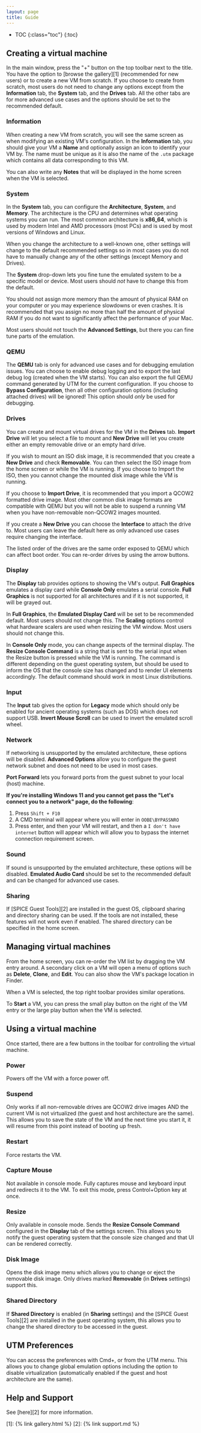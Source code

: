 ```yaml
---
layout: page
title: Guide
---
```


* TOC
{:class="toc"}
{:toc}

## Creating a virtual machine

In the main window, press the "+" button on the top toolbar next to the title. You have the option to [browse the gallery][1] (recommended for new users) or to create a new VM from scratch. If you choose to create from scratch, most users do not need to change any options except from the **Information** tab, the **System** tab, and the **Drives** tab. All the other tabs are for more advanced use cases and the options should be set to the recommended default.

### Information

When creating a new VM from scratch, you will see the same screen as when modifying an existing VM's configuration. In the **Information** tab, you should give your VM a **Name** and optionally assign an icon to identify your VM by. The name must be unique as it is also the name of the `.utm` package which contains all data corresponding to this VM.

You can also write any **Notes** that will be displayed in the home screen when the VM is selected.

### System

In the **System** tab, you can configure the **Architecture**, **System**, and **Memory**. The architecture is the CPU and determines what operating systems you can run. The most common architecture is **x86_64**, which is used by modern Intel and AMD processors (most PCs) and is used by most versions of Windows and Linux.

When you change the architecture to a well-known one, other settings will change to the default recommended settings so in most cases you do not have to manually change any of the other settings (except Memory and Drives).

The **System** drop-down lets you fine tune the emulated system to be a specific model or device. Most users should *not* have to change this from the default.

You should not assign more memory than the amount of physical RAM on your computer or you may experience slowdowns or even crashes. It is recommended that you assign no more than half the amount of physical RAM if you do not want to significantly affect the performance of your Mac.

Most users should not touch the **Advanced Settings**, but there you can fine tune parts of the emulation.

### QEMU

The **QEMU** tab is only for advanced use cases and for debugging emulation issues. You can choose to enable debug logging and to export the last debug log (created when the VM starts). You can also export the full QEMU command generated by UTM for the current configuration. If you choose to **Bypass Configuration**, then all other configuration options (including attached drives) will be ignored! This option should *only* be used for debugging.

### Drives

You can create and mount virtual drives for the VM in the **Drives** tab. **Import Drive** will let you select a file to mount and **New Drive** will let you create either an empty removable drive or an empty hard drive.

If you wish to mount an ISO disk image, it is recommended that you create a **New Drive** and check **Removable**. You can then select the ISO image from the home screen or while the VM is running. If you choose to Import the ISO, then you cannot change the mounted disk image while the VM is running.

If you choose to **Import Drive**, it is recommended that you import a QCOW2 formatted drive image. Most other common disk image formats are compatible with QEMU but you will not be able to suspend a running VM when you have non-removable non-QCOW2 images mounted.

If you create a **New Drive** you can choose the **Interface** to attach the drive to. Most users can leave the default here as only advanced use cases require changing the interface.

The listed order of the drives are the same order exposed to QEMU which can affect boot order. You can re-order drives by using the arrow buttons.

### Display

The **Display** tab provides options to showing the VM's output. **Full Graphics** emulates a display card while **Console Only** emulates a serial console. **Full Graphics** is not supported for all architectures and if it is not supported, it will be grayed out.

In **Full Graphics**, the **Emulated Display Card** will be set to be recommended default. Most users should not change this. The **Scaling** options control what hardware scalers are used when resizing the VM window. Most users should not change this.

In **Console Only** mode, you can change aspects of the terminal display. The **Resize Console Command** is a string that is sent to the serial input when the Resize button is pressed while the VM is running. The command is different depending on the guest operating system, but should be used to inform the OS that the console size has changed and to render UI elements accordingly. The default command should work in most Linux distributions.

### Input

The **Input** tab gives the option for **Legacy** mode which should only be enabled for ancient operating systems (such as DOS) which does not support USB. **Invert Mouse Scroll** can be used to invert the emulated scroll wheel.

### Network

If networking is unsupported by the emulated architecture, these options will be disabled. **Advanced Options** allow you to configure the guest network subnet and does not need to be used in most cases.

**Port Forward** lets you forward ports from the guest subnet to your local (host) machine.

**If you're installing Windows 11 and you cannot get pass the "Let's connect you to a network" page, do the following**:

1. Press `Shift + F10`
2. A CMD terminal will appear where you will enter in `OOBE\BYPASSNRO`
3. Press enter, and then your VM will restart, and then a `I don't have internet` button will appear which will allow you to bypass the internet connection requirement screen.

### Sound

If sound is unsupported by the emulated architecture, these options will be disabled. **Emulated Audio Card** should be set to the recommended default and can be changed for advanced use cases.

### Sharing

If [SPICE Guest Tools][2] are installed in the guest OS, clipboard sharing and directory sharing can be used. If the tools are not installed, these features will not work even if enabled. The shared directory can be specified in the home screen.

## Managing virtual machines

From the home screen, you can re-order the VM list by dragging the VM entry around. A secondary click on a VM will open a menu of options such as **Delete**, **Clone**, and **Edit**. You can also show the VM's package location in Finder.

When a VM is selected, the top right toolbar provides similar operations.

To **Start** a VM, you can press the small play button on the right of the VM entry or the large play button when the VM is selected.

## Using a virtual machine

Once started, there are a few buttons in the toolbar for controlling the virtual machine.

### Power

Powers off the VM with a force power off.

### Suspend

Only works if all non-removable drives are QCOW2 drive images AND the current VM is not virtualized (the guest and host architecture are the same). This allows you to save the state of the VM and the next time you start it, it will resume from this point instead of booting up fresh.

### Restart

Force restarts the VM.

### Capture Mouse

Not available in console mode. Fully captures mouse and keyboard input and redirects it to the VM. To exit this mode, press Control+Option key at once.

### Resize

Only available in console mode. Sends the **Resize Console Command** configured in the **Display** tab of the settings screen. This allows you to notify the guest operating system that the console size changed and that UI can be rendered correctly.

### Disk Image

Opens the disk image menu which allows you to change or eject the removable disk image. Only drives marked **Removable** (in **Drives** settings) support this.

### Shared Directory

If **Shared Directory** is enabled (in **Sharing** settings) and the [SPICE Guest Tools][2] are installed in the guest operating system, this allows you to change the shared directory to be accessed in the guest.

## UTM Preferences

You can access the preferences with Cmd+, or from the UTM menu. This allows you to change global emulation options including the option to disable virtualization (automatically enabled if the guest and host architecture are the same).

## Help and Support

See [here][2] for more information.


[1]: {% link gallery.html %}
[2]: {% link support.md %}
